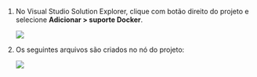 1. No Visual Studio Solution Explorer, clique com botão direito do projeto e selecione **Adicionar > suporte Docker**.

    ![][0]
 
1. Os seguintes arquivos são criados no nó do projeto:

    ![][1]

[0]: ./media/vs-docker-add-docker-support/add-docker-support.png
[1]: ./media/vs-docker-add-docker-support/docker-files-added.png
